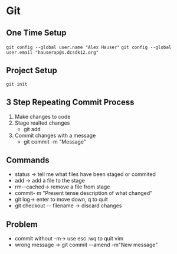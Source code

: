  # Git
 ## One Time Setup
 
 `git config --global user.name "Alex Hauser"`
`git config --global user.email "hauserap@s.dcsdk12.org"`

## Project Setup

`git init`

## 3 Step Repeating Commit Process
1. Make changes to code
2. Stage realted changes
    * git add
3. Commit changes with a message
    * git commit -m "Message"

## Commands

* status -> tell me what files have been staged or commited
* add ->  add a file to the stage
* rm--cached-> remove a file from stage 
* commit- m "Present tense description of what changed"
* git log-> enter to move down, q to quit
* git checkout -- filename -> discard changes



## Problem

* commit without -m-> use esc :wq to quit vim
* wrong message -> git commit --amend -m"New message"


